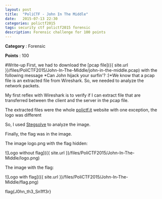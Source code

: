 ```yaml
---
layout: post
title:  "PoliCTF - John In The Middle"
date:   2015-07-13 22:30
categories: polictf2015
tags: security ctf polictf2015 forensic
description: Forensic challenge for 100 points
---
```

**Category** : Forensic 

**Points** : 100

#Write-up
First, we had to download the [pcap file]({{ site.url }}/files/PoliCTF2015/John-In-The-Middle/john-in-the-middle.pcap) with the following message *Can John hijack your surfin'? :)*We know that a pcap file is an extracted file from Wireshark. So, we needed to analyze the network packets.

My first reflex with Wireshark is to verify if I can extract file that are transferred between the client and the server in the pcap file.

The extracted files were the whole [polictf.it](http://polictf.it) website with one exception, the logo was different

So, I used [Stegsolve](http://www.caesum.com/handbook/Stegsolve.jar) to analyze the image.

Finally, the flag was in the image.

The image logo.png with the flag hidden:

![Logo without flag]({{ site.url }}/files/PoliCTF2015/John-In-The-Middle/logo.png)

The image with the flag:

![Logo with flag]({{ site.url }}/files/PoliCTF2015/John-In-The-Middle/flag.png)

flag{J0hn_th3_Sn1ff3r}


